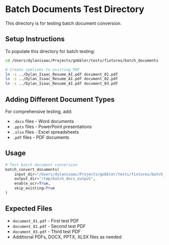# Batch Documents Test Directory

This directory is for testing batch document conversion.

## Setup Instructions

To populate this directory for batch testing:

```bash
cd /Users/dylanisaac/Projects/gobbler/tests/fixtures/batch_documents

# Create symlinks to existing PDF
ln -s ../Dylan_Isaac_Resume_AI.pdf document_01.pdf
ln -s ../Dylan_Isaac_Resume_AI.pdf document_02.pdf
ln -s ../Dylan_Isaac_Resume_AI.pdf document_03.pdf
```

## Adding Different Document Types

For comprehensive testing, add:
- `.docx` files - Word documents
- `.pptx` files - PowerPoint presentations
- `.xlsx` files - Excel spreadsheets
- `.pdf` files - PDF documents

## Usage

```python
# Test batch document conversion
batch_convert_documents(
    input_dir="/Users/dylanisaac/Projects/gobbler/tests/fixtures/batch_documents",
    output_dir="/tmp/batch_docs_output",
    enable_ocr=True,
    skip_existing=True
)
```

## Expected Files

- `document_01.pdf` - First test PDF
- `document_02.pdf` - Second test PDF
- `document_03.pdf` - Third test PDF
- Additional PDFs, DOCX, PPTX, XLSX files as needed
